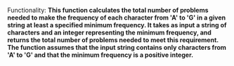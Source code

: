 Functionality: **This function calculates the total number of problems needed to make the frequency of each character from 'A' to 'G' in a given string at least a specified minimum frequency. It takes as input a string of characters and an integer representing the minimum frequency, and returns the total number of problems needed to meet this requirement. The function assumes that the input string contains only characters from 'A' to 'G' and that the minimum frequency is a positive integer.**